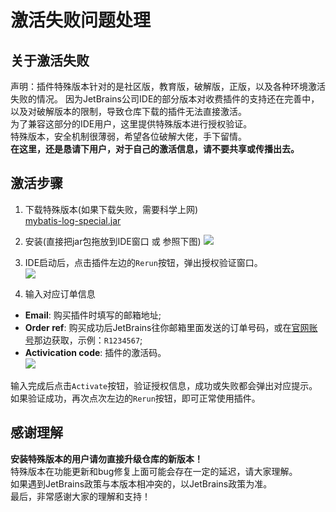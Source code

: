# 激活失败问题处理
## 关于激活失败
声明：插件特殊版本针对的是社区版，教育版，破解版，正版，以及各种环境激活失败的情况。
因为JetBrains公司IDE的部分版本对收费插件的支持还在完善中，以及对破解版本的限制，导致仓库下载的插件无法直接激活。  
为了兼容这部分的IDE用户，这里提供特殊版本进行授权验证。  
特殊版本，安全机制很薄弱，希望各位破解大佬，手下留情。  
**在这里，还是恳请下用户，对于自己的激活信息，请不要共享或传播出去。**  

## 激活步骤
1. 下载特殊版本(如果下载失败，需要科学上网)  
[mybatis-log-special.jar](https://raw.githubusercontent.com/kookob/mybatis-log-plugin/master/dist/mybatis-log-special.jar)  

2. 安装(直接把jar包拖放到IDE窗口 或 参照下图)
![](https://raw.githubusercontent.com/kookob/mybatis-log-plugin/master/snapshot/install.png)

3. IDE启动后，点击插件左边的`Rerun`按钮，弹出授权验证窗口。  
![](https://raw.githubusercontent.com/kookob/mybatis-log-plugin/master/snapshot/activate.png)  

4. 输入对应订单信息  
* **Email**: 购买插件时填写的邮箱地址;
* **Order ref**: 购买成功后JetBrains往你邮箱里面发送的订单号码，或在[官网账号](https://account.jetbrains.com/licenses)那边获取，示例：`R1234567`;
* **Activication code**: 插件的激活码。  
![](https://raw.githubusercontent.com/kookob/mybatis-log-plugin/master/snapshot/license.png)  

输入完成后点击`Activate`按钮，验证授权信息，成功或失败都会弹出对应提示。  
如果验证成功，再次点次左边的`Rerun`按钮，即可正常使用插件。

## 感谢理解
**安装特殊版本的用户请勿直接升级仓库的新版本！**  
特殊版本在功能更新和bug修复上面可能会存在一定的延迟，请大家理解。  
如果遇到JetBrains政策与本版本相冲突的，以JetBrains政策为准。  
最后，非常感谢大家的理解和支持！